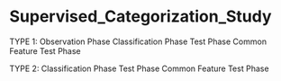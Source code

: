 # Supervised_Categorization_Study

TYPE 1:
Observation Phase
Classification Phase
Test Phase
Common Feature Test Phase

TYPE 2:
Classification Phase
Test Phase
Common Feature Test Phase
